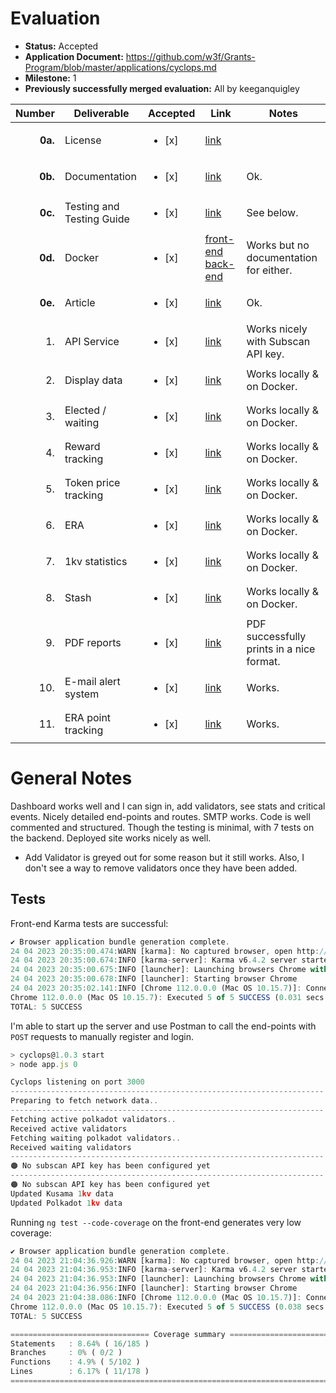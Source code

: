 # Evaluation

- **Status:** Accepted
- **Application Document:** https://github.com/w3f/Grants-Program/blob/master/applications/cyclops.md
- **Milestone:** 1
- **Previously successfully merged evaluation:** All by keeganquigley

| Number | Deliverable | Accepted | Link | Notes |
| -----: | ----------- | ----------- | ------------- | ------------- |
| **0a.** | License | <ul><li>[x] </li></ul> | [link](https://github.com/ArthurHoeke/cyclops/blob/main/LICENSE) |
| **0b.** | Documentation | <ul><li>[x] </li></ul> | [link](https://github.com/ArthurHoeke/cyclops/blob/main/back-end/README.md) | Ok.
| **0c.** | Testing and Testing Guide | <ul><li>[x] </li></ul> | [link](https://github.com/ArthurHoeke/cyclops/) | See below. | Only 5 tests.
| **0d.** | Docker | <ul><li>[x] </li></ul> | [front-end](https://hub.docker.com/r/decentradot/cyclops-front-end) [back-end](https://hub.docker.com/r/decentradot/cyclops-back-end) | Works but no documentation for either.
| **0e.** | Article | <ul><li>[x] </li></ul> | [link](https://medium.com/@arthurh/cyclops-validator-dashboard-a-comprehensive-validator-dashboard-for-polkadot-f1afc1e3d83a) | Ok.
| 1. | API Service | <ul><li>[x] </li></ul> | [link](https://github.com/ArthurHoeke/cyclops/blob/main/front-end/src/app/services/dashboard/dashboard.service.ts) | Works nicely with Subscan API key. |
| 2. | Display data | <ul><li>[x] </li></ul> | [link](https://github.com/ArthurHoeke/cyclops/tree/main/front-end/src/app/pages/dashboard) | Works locally & on Docker.
| 3. | Elected / waiting | <ul><li>[x] </li></ul> | [link](https://github.com/ArthurHoeke/cyclops/tree/main/front-end/src/app/pages/dashboard) | Works locally & on Docker.
| 4. | Reward tracking | <ul><li>[x] </li></ul> | [link](https://github.com/ArthurHoeke/cyclops/tree/main/front-end/src/app/pages/dashboard) | Works locally & on Docker.
| 5. | Token price tracking | <ul><li>[x] </li></ul> | [link](https://github.com/ArthurHoeke/cyclops/tree/main/front-end/src/app/pages/dashboard) | Works locally & on Docker.
| 6. | ERA | <ul><li>[x] </li></ul> | [link](https://github.com/ArthurHoeke/cyclops/tree/main/front-end/src/app/pages/dashboard) | Works locally & on Docker.
| 7. | 1kv statistics | <ul><li>[x] </li></ul> | [link](https://github.com/ArthurHoeke/cyclops/tree/main/front-end/src/app/pages/dashboard) | Works locally & on Docker.
| 8. | Stash | <ul><li>[x] </li></ul> | [link](https://github.com/ArthurHoeke/cyclops/tree/main/front-end/src/app/pages/dashboard) | Works locally & on Docker.
| 9. | PDF reports | <ul><li>[x] </li></ul> | [link](https://github.com/ArthurHoeke/cyclops/tree/main/front-end/src/app/pages/dashboard) | PDF successfully prints in a nice format. |
| 10. | E-mail alert system | <ul><li>[x] </li></ul> | [link](https://github.com/ArthurHoeke/cyclops/tree/main/front-end/src/app/pages/dashboard) | Works.
| 11. | ERA point tracking | <ul><li>[x] </li></ul> | [link](https://github.com/ArthurHoeke/cyclops/tree/main/front-end/src/app/pages/dashboard) | Works.

# General Notes

Dashboard works well and I can sign in, add validators, see stats and critical events. Nicely detailed end-points and routes. SMTP works. Code is well commented and structured. Though the testing is minimal, with 7 tests on the backend. Deployed site works nicely as well.

+ Add Validator is greyed out for some reason but it still works. Also, I don't see a way to remove validators once they have been added.

## Tests

Front-end Karma tests are successful:
```js
✔ Browser application bundle generation complete.
24 04 2023 20:35:00.474:WARN [karma]: No captured browser, open http://localhost:9876/
24 04 2023 20:35:00.674:INFO [karma-server]: Karma v6.4.2 server started at http://localhost:9876/
24 04 2023 20:35:00.675:INFO [launcher]: Launching browsers Chrome with concurrency unlimited
24 04 2023 20:35:00.678:INFO [launcher]: Starting browser Chrome
24 04 2023 20:35:02.141:INFO [Chrome 112.0.0.0 (Mac OS 10.15.7)]: Connected on socket 0FXZmyBolxsOhk14AAAB with id 48166638
Chrome 112.0.0.0 (Mac OS 10.15.7): Executed 5 of 5 SUCCESS (0.031 secs / 0.025 secs)
TOTAL: 5 SUCCESS
```
I'm able to start up the server and use Postman to call the end-points with `POST` requests to manually register and login.
```js
> cyclops@1.0.3 start
> node app.js 0

Cyclops listening on port 3000
----------------------------------------------------------------------
Preparing to fetch network data..
----------------------------------------------------------------------
Fetching active polkadot validators..
Received active validators
Fetching waiting polkadot validators..
Received waiting validators
----------------------------------------------------------------------
🟠 No subscan API key has been configured yet
----------------------------------------------------------------------
🟠 No subscan API key has been configured yet
Updated Kusama 1kv data
Updated Polkadot 1kv data
```
Running `ng test --code-coverage` on the front-end generates very low coverage:
```js
✔ Browser application bundle generation complete.
24 04 2023 21:04:36.926:WARN [karma]: No captured browser, open http://localhost:9876/
24 04 2023 21:04:36.953:INFO [karma-server]: Karma v6.4.2 server started at http://localhost:9876/
24 04 2023 21:04:36.953:INFO [launcher]: Launching browsers Chrome with concurrency unlimited
24 04 2023 21:04:36.956:INFO [launcher]: Starting browser Chrome
24 04 2023 21:04:38.086:INFO [Chrome 112.0.0.0 (Mac OS 10.15.7)]: Connected on socket 6ufGPb3T9s9dHET4AAAB with id 43232122
Chrome 112.0.0.0 (Mac OS 10.15.7): Executed 5 of 5 SUCCESS (0.038 secs / 0.028 secs)
TOTAL: 5 SUCCESS

=============================== Coverage summary ===============================
Statements   : 8.64% ( 16/185 )
Branches     : 0% ( 0/2 )
Functions    : 4.9% ( 5/102 )
Lines        : 6.17% ( 11/178 )
================================================================================
```
